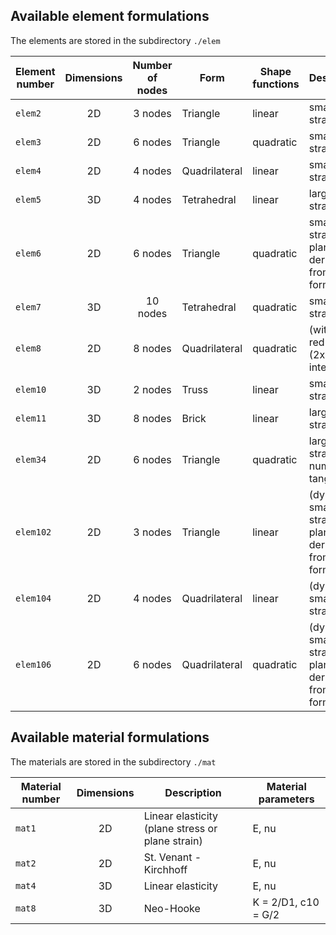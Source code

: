 ## Available element formulations

The elements are stored in the subdirectory `./elem`

Element number | Dimensions | Number of nodes | Form | Shape functions | Description
--- | :---: | :---: | --- | --- | ---
`elem2` | 2D | 3 nodes | Triangle | linear | small strains
`elem3` | 2D | 6 nodes | Triangle | quadratic | small strains
`elem4` | 2D | 4 nodes | Quadrilateral | linear | small strains
`elem5` | 3D | 4 nodes | Tetrahedral | linear | large strains
`elem6` | 2D | 6 nodes | Triangle | quadratic | small strains, plane strain derived from 3D formulation
`elem7` | 3D | 10 nodes | Tetrahedral | quadratic | small strains
`elem8` | 2D | 8 nodes | Quadrilateral | quadratic | (with reduced (2x2) integration)
`elem10` | 3D | 2 nodes | Truss | linear | small strains
`elem11` | 3D | 8 nodes | Brick | linear | large strains
`elem34` | 2D | 6 nodes | Triangle | quadratic | large strains, numerical tangent
`elem102` | 2D | 3 nodes | Triangle | linear | (dynamics) small strains, plane strain derived from 3D formulation
`elem104` | 2D | 4 nodes | Quadrilateral | linear | (dynamics) small strains
`elem106` | 2D | 6 nodes | Quadrilateral | quadratic | (dynamics) small strains, plane strain derived from 3D formulation

## Available material formulations

The materials are stored in the subdirectory `./mat`

Material number | Dimensions | Description | Material parameters
--- | :---: | --- | ---
`mat1` | 2D | Linear elasticity (plane stress or plane strain) | E, nu
`mat2` | 2D | St. Venant - Kirchhoff | E, nu
`mat4` | 3D | Linear elasticity | E, nu
`mat8` | 3D | Neo-Hooke | K = 2/D1, c10 = G/2
